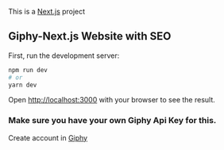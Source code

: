 This is a [Next.js](https://George-Okumu/Giphy-Next.js) project

## Giphy-Next.js Website with SEO

First, run the development server:

```bash
npm run dev
# or
yarn dev
```

Open [http://localhost:3000](http://localhost:3000) with your browser to see the result.

### Make sure you have your own Giphy Api Key for this.
Create account in [Giphy](https://giphy.com/)
